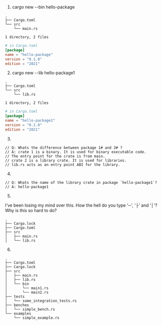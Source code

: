 
1. cargo new --bin hello-package
```shell
.
├── Cargo.toml
└── src
    └── main.rs

1 directory, 2 files
```

```toml
# in Cargo.toml
[package]
name = "hello-package"
version = "0.1.0"
edition = "2021"
```

2. cargo new --lib hello-package1
```shell
.
├── Cargo.toml
└── src
    └── lib.rs

1 directory, 2 files
```

```toml
# in Cargo.toml
[package]
name = "hello-package1"
version = "0.1.0"
edition = "2021"
```

3.  
```rust,editable
// Q: Whats the difference between package 1# and 2# ?
// A: crate 1 is a binary. It is used for binary executable code.
// The entry point for the crate is from main.
// crate 2 is a library crate. It is used for libraries.
// lib.rs acts as an entry point ABI for the library. 
```

4. 
```rust,editable
// Q: Whats the name of the library crate in package `hello-package1`?
// A: hello-package1
```

5. 
I've been losing my mind over this. How the hell do you type '─', '├' and '│'? Why is this so hard to do?
```shell,editable
.
├── Cargo.lock
├── Cargo.toml
├── src
│   ├── main.rs
│   └── lib.rs

```

6. 

```shell,editable
.
├── Cargo.toml
├── Cargo.lock
├── src
│   ├── main.rs
│   ├── lib.rs
│   └── bin
│       └── main1.rs
│       └── main2.rs
├── tests 
│   └── some_integration_tests.rs
├── benches 
│   └── simple_bench.rs
└── examples 
    └── simple_example.rs
```
